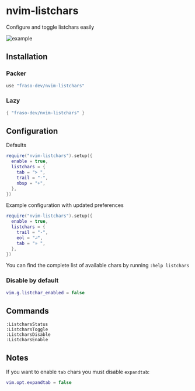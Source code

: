 # nvim-listchars

Configure and toggle listchars easily

![example](https://user-images.githubusercontent.com/116293603/225258794-e083246c-4262-474e-b68d-827da4d17fe0.gif)

## Installation

### Packer

```lua
use "fraso-dev/nvim-listchars"
```

### Lazy

```lua
{ "fraso-dev/nvim-listchars" }
```

## Configuration

Defaults

```lua
require("nvim-listchars").setup({
  enable = true,
  listchars = {
    tab = "> ",
    trail = "-",
    nbsp = "+",
  },
})
```

Example configuration with updated preferences

```lua
require("nvim-listchars").setup({
  enable = true,
  listchars = {
    trail = "-",
    eol = "↲",
    tab = "» ",
  },
})
```

You can find the complete list of available chars by running `:help listchars`

### Disable by default

```lua
vim.g.listchar_enabled = false
```

## Commands

```
:ListcharsStatus
:ListcharsToggle
:ListcharsDisable
:ListcharsEnable
```

## Notes

If you want to enable `tab` chars you must disable `expandtab`:

```lua
vim.opt.expandtab = false
```
